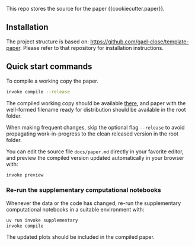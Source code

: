 
This repo stores the source for the paper {{cookiecutter.paper}}.

## Installation

The project structure is based on: https://github.com/gael-close/template-paper.
Please refer to that repository for installation instructions.

## Quick start commands


To compile a working copy the paper.

```bash
invoke compile --release
```

The compiled working copy should be available [there](docs/paper.pdf),
and paper with the well-formed filename ready for distribution
should be available in the root folder.

When making frequent changes, skip the optional flag `--release` 
to avoid propagating work-in-progress to the clean released version in the root folder.

You can edit the source file `docs/paper.md` directly in your favorite editor,
and preview the compiled version updated automatically in your browser with:

```bash
invoke preview
```

### Re-run the supplementary computational notebooks

Whenever the data or the code has changed,
re-run the supplementary computational notebooks in a suitable environment with:

```bash
uv run invoke supplementary
invoke compile
```

The updated plots should be included in the compiled paper.

